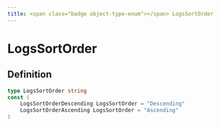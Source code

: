 ```yaml
---
title: <span class="badge object-type-enum"></span> LogsSortOrder
---
```

# <span class="badge object-type-enum"></span> LogsSortOrder

## Definition

```go
type LogsSortOrder string
const (
	LogsSortOrderDescending LogsSortOrder = "Descending"
	LogsSortOrderAscending LogsSortOrder = "Ascending"
)

```
